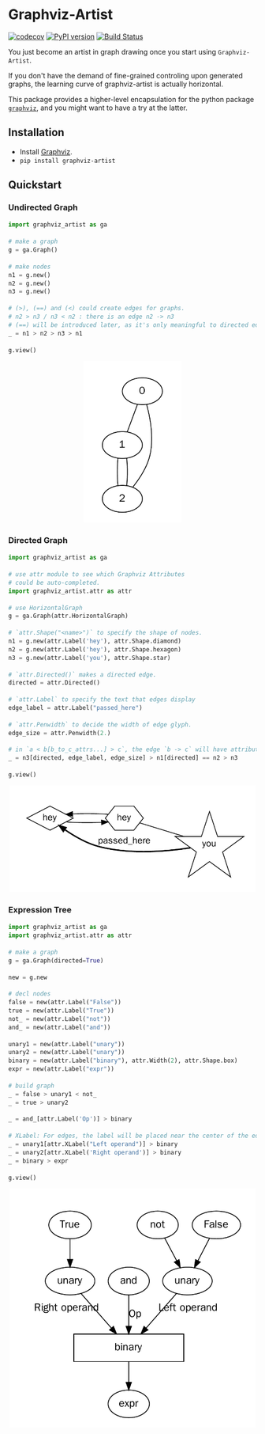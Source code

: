 # Graphviz-Artist

[![codecov](https://codecov.io/gh/thautwarm/graphviz-artist/branch/master/graph/badge.svg)](https://codecov.io/gh/thautwarm/graphviz-artist)
[![PyPI version](https://img.shields.io/pypi/v/graphviz-artist.svg)](https://pypi.python.org/pypi/graphviz-artist)
[![Build Status](https://travis-ci.org/thautwarm/graphviz-artist.svg?branch=master)](https://travis-ci.org/thautwarm/graphviz-artist)

You just become an artist in graph drawing once you start using `Graphviz-Artist`.

If you don't have the demand of fine-grained controling upon generated graphs, the learning curve of graphviz-artist is actually horizontal.

This package provides a higher-level encapsulation for the python package [`graphviz`](https://github.com/xflr6/graphviz), and you might
want to have a try at the latter.


## Installation

- Install [Graphviz](https://www.graphviz.org/download/).
- `pip install graphviz-artist`


## Quickstart

### Undirected Graph

```python
import graphviz_artist as ga

# make a graph
g = ga.Graph()

# make nodes
n1 = g.new()
n2 = g.new()
n3 = g.new()

# (>), (==) and (<) could create edges for graphs.
# n2 > n3 / n3 < n2 : there is an edge n2 -> n3
# (==) will be introduced later, as it's only meaningful to directed edges.
_ = n1 > n2 > n3 > n1

g.view()
```

<div style="text-align:center">
    <img src="imgs/test_1.png" alt="drawing" width="200"/>
</div>


### Directed Graph

```python
import graphviz_artist as ga

# use attr module to see which Graphviz Attributes
# could be auto-completed.
import graphviz_artist.attr as attr

# use HorizontalGraph
g = ga.Graph(attr.HorizontalGraph)

# `attr.Shape("<name>")` to specify the shape of nodes.
n1 = g.new(attr.Label('hey'), attr.Shape.diamond)
n2 = g.new(attr.Label('hey'), attr.Shape.hexagon)
n3 = g.new(attr.Label('you'), attr.Shape.star)

# `attr.Directed()` makes a directed edge.
directed = attr.Directed()

# `attr.Label` to specify the text that edges display
edge_label = attr.Label("passed_here")

# `attr.Penwidth` to decide the width of edge glyph.
edge_size = attr.Penwidth(2.)

# in `a < b[b_to_c_attrs...] > c`, the edge `b -> c` will have attribute `b_to_c_attrs`.
_ = n3[directed, edge_label, edge_size] > n1[directed] == n2 > n3

g.view()
```

<div style="text-align:center">
    <img src="imgs/test_2.png" alt="drawing" width="500"/>
</div>


### Expression Tree

```python
import graphviz_artist as ga
import graphviz_artist.attr as attr

# make a graph
g = ga.Graph(directed=True)

new = g.new

# decl nodes
false = new(attr.Label("False"))
true = new(attr.Label("True"))
not_ = new(attr.Label("not"))
and_ = new(attr.Label("and"))

unary1 = new(attr.Label("unary"))
unary2 = new(attr.Label("unary"))
binary = new(attr.Label("binary"), attr.Width(2), attr.Shape.box)
expr = new(attr.Label("expr"))

# build graph
_ = false > unary1 < not_
_ = true > unary2

_ = and_[attr.Label('Op')] > binary

# XLabel: For edges, the label will be placed near the center of the edge.
_ = unary1[attr.XLabel("Left operand")] > binary
_ = unary2[attr.XLabel('Right operand')] > binary
_ = binary > expr

g.view()
```
<div style="text-align:center">
    <img src="imgs/test_3.png" alt="drawing" width="500"/>
</div>
